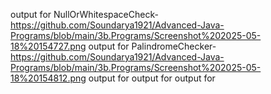 output for NullOrWhitespaceCheck-https://github.com/Soundarya1921/Advanced-Java-Programs/blob/main/3b.Programs/Screenshot%202025-05-18%20154727.png
output for PalindromeChecker-https://github.com/Soundarya1921/Advanced-Java-Programs/blob/main/3b.Programs/Screenshot%202025-05-18%20154812.png
output for 
output for
output for
